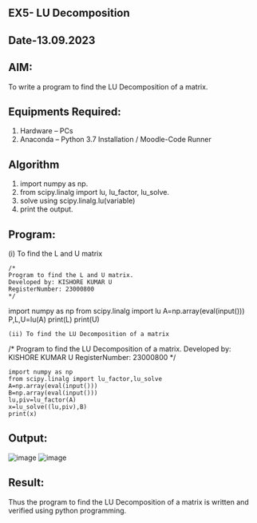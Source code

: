 ## EX5- LU Decomposition 
## Date-13.09.2023
## AIM:
To write a program to find the LU Decomposition of a matrix.

## Equipments Required:
1. Hardware – PCs
2. Anaconda – Python 3.7 Installation / Moodle-Code Runner

## Algorithm
1. import numpy as np.
2. from scipy.linalg import lu, lu_factor, lu_solve.
3. solve using scipy.linalg.lu(variable)
4. print the output.

## Program:
(i) To find the L and U matrix
```
/*
Program to find the L and U matrix.
Developed by: KISHORE KUMAR U
RegisterNumber: 23000800
*/
```
import numpy as np
from scipy.linalg import lu
A=np.array(eval(input()))
P,L,U=lu(A)
print(L)
print(U)
```
(ii) To find the LU Decomposition of a matrix
```
/*
Program to find the LU Decomposition of a matrix.
Developed by: KISHORE KUMAR U
RegisterNumber: 23000800
*/
```
import numpy as np
from scipy.linalg import lu_factor,lu_solve
A=np.array(eval(input()))
B=np.array(eval(input()))
lu,piv=lu_factor(A)
x=lu_solve((lu,piv),B)
print(x)
```

## Output:
![image](https://github.com/Kishorekumar22060/LU-Decomposition/assets/141472136/f0093575-8ac3-4a9b-8616-d2ce9c2772a4)
![image](https://github.com/Kishorekumar22060/LU-Decomposition/assets/141472136/c2af687a-a1cf-445c-9923-6c10e1fc1650)




## Result:
Thus the program to find the LU Decomposition of a matrix is written and verified using python programming.


